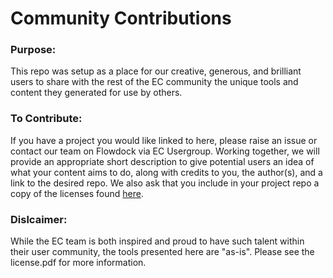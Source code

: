 # Community Contributions
### Purpose:
This repo was setup as a place for our creative, generous, and brilliant users to share with the rest of the EC community the unique tools and content they generated for use by others.

### To Contribute:
If you have a project you would like linked to here, please raise an issue or contact our team on Flowdock via EC Usergroup. Working together, we will provide an appropriate short description to give potential users an idea of what your content aims to do, along with credits to you, the author(s), and a link to the desired repo. We also ask that you include in your project repo a copy of the licenses found [here](https://github.com/Enterprise-connect/community-contributions).


### Dislcaimer:
While the EC team is both inspired and proud to have such talent within their user community, the tools presented here are "as-is". Please see the license.pdf for more information.
